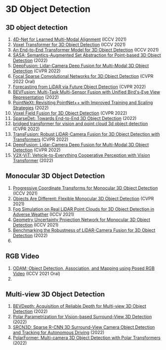 # 3D Object Detection
## 3D object detection
1. [4D-Net for Learned Multi-Modal Alignment](https://arxiv.org/abs/2109.01066) (ICCV 2021)
2. [Voxel Transformer for 3D Object Detection](https://arxiv.org/abs/2109.02497) (ICCV 2021)
3. [An End-to-End Transformer Model for 3D Object Detection](https://arxiv.org/abs/2109.08141) (ICCV 2021)
4. [SASA: Semantics-Augmented Set Abstraction for Point-based 3D Object Detection](https://arxiv.org/abs/2201.01976) (2022)
5. [DeepFusion: Lidar-Camera Deep Fusion for Multi-Modal 3D Object Detection](https://arxiv.org/abs/2203.08195) (CVPR 2022)
6. [Focal Sparse Convolutional Networks for 3D Object Detection](https://arxiv.org/abs/2204.12463) (CVPR 2022 Oral)
7. [Forecasting from LiDAR via Future Object Detection](https://arxiv.org/abs/2203.16297) (CVPR 2022)
8. [BEVFusion: Multi-Task Multi-Sensor Fusion with Unified Bird's-Eye View Representation](https://arxiv.org/abs/2205.13542) (2022)
9. [PointNeXt: Revisiting PointNet++ with Improved Training and Scaling Strategies](https://arxiv.org/abs/2206.04670) (2022)
10. [Voxel Field Fusion for 3D Object Detection](https://arxiv.org/abs/2205.15938) (CVPR 2022)
11. [SparseDet: Towards End-to-End 3D Object Detection](https://arxiv.org/abs/2206.00960) (2022)
12. [bridged transformer for vision and point cloud 3d object detection](https://fengxianghe.github.io/paper/wang2022bridged.pdf) (CVPR 2022)
13. [TransFusion: Robust LiDAR-Camera Fusion for 3D Object Detection with Transformers](https://openaccess.thecvf.com/content/CVPR2022/papers/Bai_TransFusion_Robust_LiDAR-Camera_Fusion_for_3D_Object_Detection_With_Transformers_CVPR_2022_paper.pdf) (CVPR 2022)
14. [DeepFusion: Lidar-Camera Deep Fusion for Multi-Modal 3D Object Detection](https://arxiv.org/abs/2203.08195) (CVPR 2022)
15. [V2X-ViT: Vehicle-to-Everything Cooperative Perception with Vision Transformer](https://arxiv.org/abs/2203.10638) (2022)

## Monocular 3D Object Detection
1. [Progressive Coordinate Transforms for Monocular 3D Object Detection](https://arxiv.org/abs/2108.05793) (ICCV 2021)
2. [Objects Are Different: Flexible Monocular 3D Object Detection](https://arxiv.org/abs/2104.02323) (CVPR 2021)
3. [Fog Simulation on Real LiDAR Point Clouds for 3D Object Detection in Adverse Weather](https://arxiv.org/abs/2108.05249) (ICCV 2021)
4. [Geometry Uncertainty Projection Network for Monocular 3D Object Detection](https://arxiv.org/abs/2107.13774) (ICCV 2021)
5. [Benchmarking the Robustness of LiDAR-Camera Fusion for 3D Object Detection](https://arxiv.org/abs/2205.14951) (2022)
6. 

## RGB Video
1. [ODAM: Object Detection, Association, and Mapping using Posed RGB Video](https://arxiv.org/abs/2108.10165) (ICCV 2021 Oral)
2. 

## Multi-view 3D Object Detection
1. [BEVDepth: Acquisition of Reliable Depth for Multi-view 3D Object Detection](https://arxiv.org/abs/2206.10092) (2022)
2. [Polar Parametrization for Vision-based Surround-View 3D Detection](https://arxiv.org/abs/2206.10965) (2022)
3. [SRCN3D: Sparse R-CNN 3D Surround-View Camera Object Detection and Tracking for Autonomous Driving](https://arxiv.org/abs/2206.14451) (2022)
4. [PolarFormer: Multi-camera 3D Object Detection with Polar Transformers](https://arxiv.org/abs/2206.15398) (2022)
